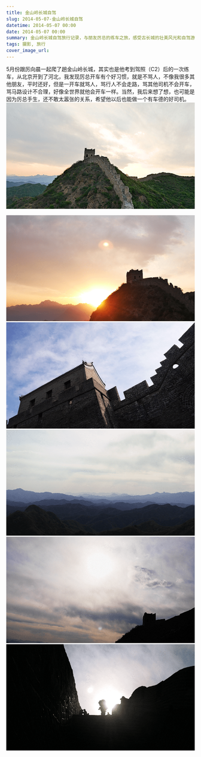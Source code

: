 ```yaml
---
title: 金山岭长城自驾
slug: 2014-05-07-金山岭长城自驾
datetime: 2014-05-07 00:00
date: 2014-05-07 00:00
summary: 金山岭长城自驾旅行记录，与朋友厉总的练车之旅，感受古长城的壮美风光和自驾游的乐趣。
tags: 摄影, 旅行
cover_image_url: 
---
```

5月份跟厉向晨一起爬了趟金山岭长城，其实也是他考到驾照（C2）后的一次练车，从北京开到了河北，我发现厉总开车有个好习惯，就是不骂人，不像我很多其他朋友，平时还好，但是一开车就骂人，骂行人不会走路，骂其他司机不会开车，骂马路设计不合理，好像全世界就他会开车一样。当然，我后来想了想，也可能是因为厉总手生，还不敢太嚣张的关系，希望他以后也能做一个有车德的好司机。
![40655-3vhk72vplqb.png](../assets/2019/09/1265255820.png)
<!--more-->
![27794-obfzkgzpd9g.png](../assets/2019/09/525100925.png)
![35316-n4bfw9dnzt.png](../assets/2019/09/2310176127.png)
![55592-594irbvrfxu.png](../assets/2019/09/3929039988.png)
![75892-pr8b5ooa5kf.png](../assets/2019/09/615060079.png)
![19099-bv8gr2mt7sl.png](../assets/2019/09/452550824.png)